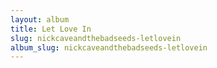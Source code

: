 ```yaml
---
layout: album
title: Let Love In
slug: nickcaveandthebadseeds-letlovein
album_slug: nickcaveandthebadseeds-letlovein
---
```

